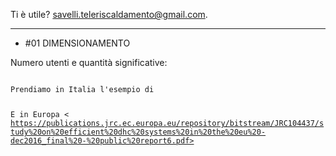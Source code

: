 Ti è utile? 
<a href="mailto:savelli.teleriscaldamento@gmail.com"> savelli.teleriscaldamento@gmail.com</a>.

------

 - #01 DIMENSIONAMENTO

Numero utenti e quantità significative:

<code>
Prendiamo in Italia l'esempio di <https://www.a2a.eu/it/citta2a-teleriscaldamento-a2a-piu-case-calde-sostenibili-infografica>

E in Europa < https://publications.jrc.ec.europa.eu/repository/bitstream/JRC104437/study%20on%20efficient%20dhc%20systems%20in%20the%20eu%20-dec2016_final%20-%20public%20report6.pdf>
<code>
